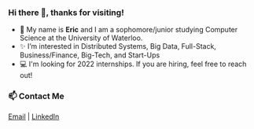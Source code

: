 ### Hi there 👋, thanks for visiting!
- 🤝 My name is **Eric** and I am a sophomore/junior studying Computer Science at the University of Waterloo.
- ✨ I’m interested in Distributed Systems, Big Data, Full-Stack, Business/Finance, Big-Tech, and Start-Ups
- 💻 I'm looking for 2022 internships. If you are hiring, feel free to reach out!

### 📫 Contact Me 
[Email](mailto:eric__1234@outlook.com) | [LinkedIn](https://www.linkedin.com/in/ericl816)

<!---
ericl816/ericl816 is a ✨ special ✨ repository because its `README.md` (this file) appears on your GitHub profile.
You can click the Preview link to take a look at your changes.
--->
